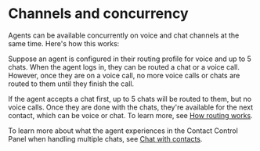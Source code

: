 # Channels and concurrency<a name="channels-and-concurrency"></a>

Agents can be available concurrently on voice and chat channels at the same time\. Here's how this works: 

Suppose an agent is configured in their routing profile for voice and up to 5 chats\. When the agent logs in, they can be routed a chat or a voice call\. However, once they are on a voice call, no more voice calls or chats are routed to them until they finish the call\. 

If the agent accepts a chat first, up to 5 chats will be routed to them, but no voice calls\. Once they are done with the chats, they're available for the next contact, which can be voice or chat\. To learn more, see [How routing works](about-routing.md)\.

To learn more about what the agent experiences in the Contact Control Panel when handling multiple chats, see [Chat with contacts](work-with-chats.md)\.